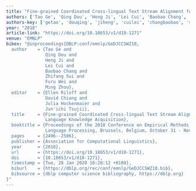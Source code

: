 ```yaml
---
title: "Fine-grained Coordinated Cross-lingual Text Stream Alignment for Endless Language Knowledge Acquisition"
authors: ['Tao Ge', 'Qing Dou', 'Heng Ji', 'Lei Cui', 'Baobao Chang', 'Zhifang Sui', 'Furu Wei', 'Ming Zhou 0001']
authors-key: ['getao', 'douqing', 'jiheng', 'cuilei', 'changbaobao', 'suizhifang', 'weifuru', 'zhouming']
year: "2018"
article-link: "https://doi.org/10.18653/v1/d18-1271"
venue: "EMNLP"
bibex: "@inproceedings{DBLP:conf/emnlp/GeDJCCSWZ18,
  author    = {Tao Ge and
               Qing Dou and
               Heng Ji and
               Lei Cui and
               Baobao Chang and
               Zhifang Sui and
               Furu Wei and
               Ming Zhou},
  editor    = {Ellen Riloff and
               David Chiang and
               Julia Hockenmaier and
               Jun'ichi Tsujii},
  title     = {Fine-grained Coordinated Cross-lingual Text Stream Alignment for Endless
               Language Knowledge Acquisition},
  booktitle = {Proceedings of the 2018 Conference on Empirical Methods in Natural
               Language Processing, Brussels, Belgium, October 31 - November 4, 2018},
  pages     = {2496--2506},
  publisher = {Association for Computational Linguistics},
  year      = {2018},
  url       = {https://doi.org/10.18653/v1/d18-1271},
  doi       = {10.18653/v1/d18-1271},
  timestamp = {Tue, 28 Jan 2020 10:28:12 +0100},
  biburl    = {https://dblp.org/rec/conf/emnlp/GeDJCCSWZ18.bib},
  bibsource = {dblp computer science bibliography, https://dblp.org}
}"
---
```

